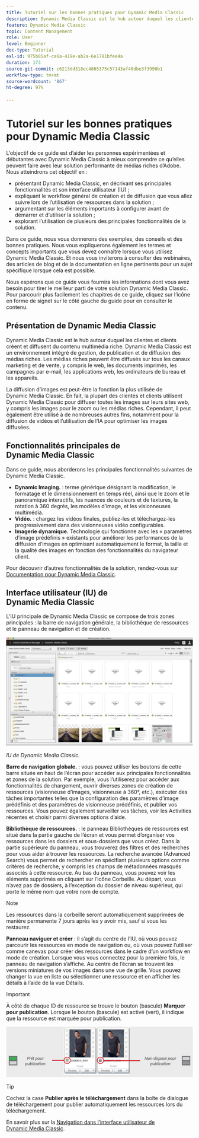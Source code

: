 ```yaml
---
title: Tutoriel sur les bonnes pratiques pour Dynamic Media Classic
description: Dynamic Media Classic est le hub autour duquel les clientes et clients créent et diffusent du contenu multimédia riche. Ce tutoriel sur les bonnes pratiques a été créé pour aider les personnes expérimentées ou débutantes avec Dynamic Media Classic à mieux comprendre ce qu’elles peuvent faire avec cette solution performante de médias riches d’Adobe. Dans cette partie, vous découvrirez ce qu’est Dynamic Media Classic et examinerez brièvement ses principales fonctionnalités et son interface utilisateur.
feature: Dynamic Media Classic
topic: Content Management
role: User
level: Beginner
doc-type: Tutorial
exl-id: 975b85af-ca6a-419e-ab2a-6e1781bfee4a
duration: 173
source-git-commit: c6213dd318ec4865375c57143af40dbe3f3990b1
workflow-type: tm+mt
source-wordcount: '867'
ht-degree: 97%

---
```


# Tutoriel sur les bonnes pratiques pour Dynamic Media Classic

L’objectif de ce guide est d’aider les personnes expérimentées et débutantes avec Dynamic Media Classic à mieux comprendre ce qu’elles peuvent faire avec leur solution performante de médias riches d’Adobe. Nous atteindrons cet objectif en :

- présentant Dynamic Media Classic, en décrivant ses principales fonctionnalités et son interface utilisateur (IU) ;
- expliquant le workflow général de création et de diffusion que vous allez suivre lors de l’utilisation de ressources dans la solution ;
- argumentant sur les éléments importants à configurer avant de démarrer et d’utiliser la solution ;
- explorant l’utilisation de plusieurs des principales fonctionnalités de la solution.

Dans ce guide, nous vous donnerons des exemples, des conseils et des bonnes pratiques. Nous vous expliquerons également les termes et concepts importants que vous devez connaître lorsque vous utilisez Dynamic Media Classic. Et nous vous inviterons à consulter des webinaires, des articles de blog et de la documentation en ligne pertinents pour un sujet spécifique lorsque cela est possible.

Nous espérons que ce guide vous fournira les informations dont vous avez besoin pour tirer le meilleur parti de votre solution Dynamic Media Classic. Pour parcourir plus facilement les chapitres de ce guide, cliquez sur l’icône en forme de signet sur le côté gauche du guide pour en consulter le contenu.

## Présentation de Dynamic Media Classic

Dynamic Media Classic est le hub autour duquel les clientes et clients créent et diffusent du contenu multimédia riche. Dynamic Media Classic est un environnement intégré de gestion, de publication et de diffusion des médias riches. Les médias riches peuvent être diffusés sur tous les canaux marketing et de vente, y compris le web, les documents imprimés, les campagnes par e-mail, les applications web, les ordinateurs de bureau et les appareils.

La diffusion d’images est peut-être la fonction la plus utilisée de Dynamic Media Classic. En fait, la plupart des clientes et clients utilisent Dynamic Media Classic pour diffuser toutes les images sur leurs sites web, y compris les images pour le zoom ou les médias riches. Cependant, il peut également être utilisé à de nombreuses autres fins, notamment pour la diffusion de vidéos et l’utilisation de l’IA pour optimiser les images diffusées.

## Fonctionnalités principales de Dynamic Media Classic

Dans ce guide, nous aborderons les principales fonctionnalités suivantes de Dynamic Media Classic.

- **Dynamic Imaging.** : terme générique désignant la modification, le formatage et le dimensionnement en temps réel, ainsi que le zoom et le panoramique interactifs, les nuances de couleurs et de textures, la rotation à 360 degrés, les modèles d’image, et les visionneuses multimédia.
- **Vidéo.** : chargez les vidéos finales, publiez-les et téléchargez-les progressivement dans des visionneuses vidéo configurables.
- **Imagerie dynamique.** Technologie qui fonctionne avec les « paramètres d’image prédéfinis » existants pour améliorer les performances de la diffusion d’images en optimisant automatiquement le format, la taille et la qualité des images en fonction des fonctionnalités du navigateur client.

Pour découvrir d’autres fonctionnalités de la solution, rendez-vous sur [Documentation pour Dynamic Media Classic](https://experienceleague.adobe.com/docs/dynamic-media-classic/using/intro/introduction.html?lang=fr).

## Interface utilisateur (IU) de Dynamic Media Classic

L’IU principale de Dynamic Media Classic se compose de trois zones principales : la barre de navigation générale, la bibliothèque de ressources et le panneau de navigation et de création.

![Image.](assets/overview/overview-dmc-ui-ew.png)

_IU de Dynamic Media Classic._

**Barre de navigation globale.** : vous pouvez utiliser les boutons de cette barre située en haut de l’écran pour accéder aux principales fonctionnalités et zones de la solution. Par exemple, vous l’utiliserez pour accéder aux fonctionnalités de chargement, ouvrir diverses zones de création de ressources (visionneuse d’images, visionneuse à 360°, etc.), exécuter des tâches importantes telles que la configuration des paramètres d’image prédéfinis et des paramètres de visionneuse prédéfinis, et publier vos ressources. Vous pouvez également surveiller vos tâches, voir les Activities récentes et choisir parmi diverses options d’aide.

**Bibliothèque de ressources.** : le panneau Bibliothèques de ressources est situé dans la partie gauche de l’écran et vous permet d’organiser vos ressources dans les dossiers et sous-dossiers que vous créez. Dans la partie supérieure du panneau, vous trouverez des filtres et des recherches pour vous aider à trouver les ressources. La recherche avancée (Advanced Search) vous permet de rechercher en spécifiant plusieurs options comme critères de recherche, y compris les champs de métadonnées masqués associés à cette ressource. Au bas du panneau, vous pouvez voir les éléments supprimés en cliquant sur l’icône Corbeille. Au départ, vous n’avez pas de dossiers, à l’exception du dossier de niveau supérieur, qui porte le même nom que votre nom de compte.

>[!NOTE]
>
>Les ressources dans la corbeille seront automatiquement supprimées de manière permanente 7 jours après les y avoir mis, sauf si vous les restaurez.

**Panneau naviguer et créer** : il s’agit du centre de l’IU, où vous pouvez parcourir les ressources en mode de navigation ou, où vous pouvez l’utiliser comme canevas pour créer des ressources dans le cadre d’un workflow en mode de création. Lorsque vous vous connectez pour la première fois, le panneau de navigation s’affiche. Au centre de l’écran se trouvent les versions miniatures de vos images dans une vue de grille. Vous pouvez changer la vue en liste ou sélectionner une ressource et en afficher les détails à l’aide de la vue Détails.

>[!IMPORTANT]
>
>À côté de chaque ID de ressource se trouve le bouton (bascule) **Marquer pour publication**. Lorsque le bouton (bascule) est activé (vert), il indique que la ressource est marquée pour publication.

![Image.](assets/overview/overview-mark-for-publish.png)

>[!TIP]
>
>Cochez la case **Publier après le téléchargement** dans la boîte de dialogue de téléchargement pour publier automatiquement les ressources lors du téléchargement.

En savoir plus sur la [Navigation dans l’interface utilisateur de Dynamic Media Classic](https://experienceleague.adobe.com/docs/dynamic-media-classic/using/getting-started/navigation-basics.html?lang=fr).
